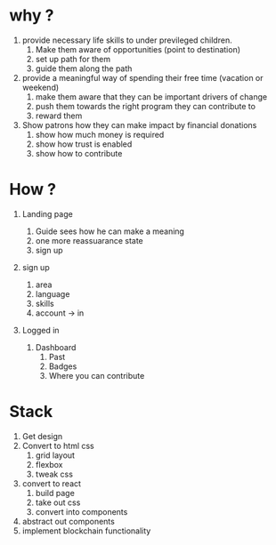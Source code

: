 #  why ?
1. provide necessary life skills to under previleged children.
   1. Make them aware of opportunities (point to destination)
   2. set up path for them
   3. guide them along the path
2. provide a meaningful way of spending their free time (vacation or weekend)
   1. make them aware that they can be important drivers of change
   2. push them towards the right program they can contribute to
   3. reward them
3. Show patrons how they can make impact by financial donations
   1. show how much money is required
   2. show how trust is enabled
   3. show how to contribute
   
# How ?
1. Landing page
   1. Guide sees how he can make a meaning
   2. one more reassuarance state
   3. sign up

2. sign up
   1. area
   2. language
   3. skills
   4. account -> in

3. Logged in
   1. Dashboard
      1. Past
      2. Badges
      3. Where you can contribute


# Stack
1. Get design
2. Convert to html css
   1. grid layout
   2. flexbox 
   3. tweak css
3. convert to react
   1. build page
   2. take out css
   3. convert into components
4. abstract out components
5. implement blockchain functionality